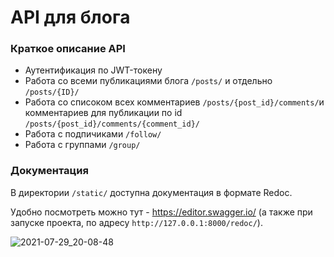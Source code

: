 # API для блога 

### Краткое описание API
- Аутентификация по JWT-токену
- Работа со всеми публикациями блога `/posts/` и отдельно `/posts/{ID}/`
- Работа со списоком всех комментариев `/posts/{post_id}/comments/`и комментариев для публикации по id `/posts/{post_id}/comments/{comment_id}/`
- Работа с подпичиками `/follow/`
- Работа с группами `/group/`

### Документация
В директории `/static/` доступна документация в формате Redoc.

Удобно посмотреть можно тут - https://editor.swagger.io/ (а также при запуске проекта, по адресу `http://127.0.0.1:8000/redoc/`).

![2021-07-29_20-08-48](https://user-images.githubusercontent.com/75097575/127526974-34733c16-fc43-4c9d-9b52-c8ec0a75d1fc.png)
